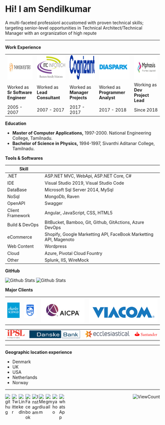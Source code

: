 # Hi! I am Sendilkumar #
A multi-faceted professionl accustomed with proven technical skills; targeting senior-level opportunities in Technical Architect/Technical Manager with an orgranization of high repute


-----------------------------------------------------------------------------------------------------------------------------------

__Work Experience__

<div>

<table>
 <tr>
 <td><img  alt="mphasis" src="https://github.com/sendilkumarmv/sendilkumarmv/blob/main/company/tr.jpg" width="150px" height="80px"/></td>
 <td><img  alt="mphasis" src="https://github.com/sendilkumarmv/sendilkumarmv/blob/main/company/itc.png" width="150px" height="80px"/></td>
 <td><img  alt="mphasis" src="https://github.com/sendilkumarmv/sendilkumarmv/blob/main/company/cts.svg" width="150px" height="80px"/></td>
 <td><img  alt="mphasis" src="https://github.com/sendilkumarmv/sendilkumarmv/blob/main/company/dp.png" width="150px" height="80px"/></td>
 <td><img  alt="mphasis" src="https://github.com/sendilkumarmv/sendilkumarmv/blob/main/company/mph.jpg" width="150px" height="80px"/></td>
</tr>
 <tr>
  <td>Worked as <br/><b>Sr Software Engineer</b></td>
  <td>Worked as <br/><b>Lead Consultant</b></td>
  <td>Worked as <br/><b>Manager Projects</b></td>
  <td>Worked as <br/><b>Programmer Analyst</b></td>
  <td>Working as <br/><b>Dev Project Lead</b></td>
 </tr>
 <tr>
  <td>2005 - 2007</td>
  <td>2007 - 2017</td>
  <td>2017 - 2017</td>
  <td>2017 - 2018</td>
  <td>Since 2018</td>
 </tr>
</table>

</div>

__Education__

- __Master of Computer Applications,__ 1997-2000. National Engineering College, Tamilnadu.
- __Bachelor of Science in Physics,__ 1994-1997, Sivanthi Aditanar College, Tamilnadu.

__Tools & Softwares__

| Skill            |                                        |
|------------------|----------------------------------------|
| .NET             | ASP.NET MVC, WebApi, ASP.NET Core, C#  |
| IDE              | Visual Studio 2019, Visual Studio Code |
| DataBase         | Microsoft Sql Server 2014, MySql       |
| NoSql            | MongoDb, Raven                         |
| OpenAPI          | Swagger                                |
| Client Framework | Angular, JavaScript, CSS, HTML5        |
| Build & DevOps   | BitBucket, Bamboo, Git, Github, GitActions, Azure DevOps |
| eCommerce        | Shopify, Google Marketting API, FaceBook Marketting API, Magenoto |
| Web Content      | Wordpress |
| Cloud            | Azure, Pivotal Cloud Fountry |
| Other            | Splunk, IIS, WireMock | 

__GitHub__

<div>
 
<img alt="Github Stats" height="150" width="400" src="https://github-readme-stats.vercel.app/api?username=sendilkumarmv&theme=graywhite&show_icons=true&locale=en&layout=compact&include_all_commits=true" />
<img alt="Github Stats" height="150" width="400" src="https://github-readme-stats.vercel.app/api/top-langs?username=sendilkumarmv&theme=graywhite&show_icons=true&locale=en&layout=compact&include_all_commits=true"/>

</div>

__Major Clients__

<div>
 <table style="border:"0px">
  <tr>
   <td><img src="https://github.com/sendilkumarmv/sendilkumarmv/blob/main/clients/schwab.png" width="50px" height="50px" /></td>
   <td><img src="https://github.com/sendilkumarmv/sendilkumarmv/blob/main/clients/philips.png"  width="50px" height="50px" /></td>
   <td><img src="https://github.com/sendilkumarmv/sendilkumarmv/blob/main/clients/aicpa.jpg" /></td>
   <td><img src="https://github.com/sendilkumarmv/sendilkumarmv/blob/main/clients/viacom.png" /></td>
  </tr>
 </table>
<table>
 <tr>
 <td><img src="https://github.com/sendilkumarmv/sendilkumarmv/blob/main/clients/iPSL.png"  /></td>
 <td><img src="https://github.com/sendilkumarmv/sendilkumarmv/blob/main/clients/danskebank.png"  /></td>
 <td><img src="https://github.com/sendilkumarmv/sendilkumarmv/blob/main/clients/ecc.png"  /></td>
 <td><img src="https://github.com/sendilkumarmv/sendilkumarmv/blob/main/clients/santander.png" /></td>
 </tr>
 </table>
</div>

---

 __Geographic location experience__
 
 - Denmark 
 - UK
 - USA
 - Netherlands
 - Norway
 
---

[<img align="left" alt="githug" width="22px" src="https://cdn.jsdelivr.net/npm/simple-icons@3.13.0/icons/github.svg" />](https://github.com/sendilkumarmv)
 
[<img title="Follow me @msendilkumar3 on twitter" align="left" alt="Twitter" width="22px" src="https://cdn.jsdelivr.net/npm/simple-icons@v3/icons/twitter.svg" />](https://twitter.com/msendilkumar3)

[<img align="left" alt="LinkedIn" width="22px" src="https://cdn.jsdelivr.net/npm/simple-icons@v3/icons/linkedin.svg" />](https://linkedin.com/in/sendilkumarmv)
 
[<img align="left" alt="Facebook" width="22px" src="https://cdn.jsdelivr.net/npm/simple-icons@v3/icons/facebook.svg"/>](https://www.facebook.com/profile.php?id=sendilkumar_murugaiah)

[<img title="Follow me sendilkumar_murugaiah on instagram" align="left" alt="Instagram" width="22px" src="https://cdn.jsdelivr.net/npm/simple-icons@v3/icons/instagram.svg" />](https://instagram.com/sendilkumar_murugaiah)

[<img align="left" alt="Medium"   width="22px" src="https://cdn.jsdelivr.net/npm/simple-icons@3.13.0/icons/medium.svg" />](https://medium.com/@sendilkumarmurugaiah)

[<img title="send email sendilkumarmurugaiah@gmail.com" align="left" alt="gmail" width="22px" src="https://cdn.jsdelivr.net/npm/simple-icons@3.13.0/icons/gmail.svg"/>](mailto:sendilkumarmurugaiah@gmail.com)
 
[<img title="send email sendilkumarm@yahoo.com" align="left" alt="yahoo" width="22px" src="https://cdn.jsdelivr.net/npm/simple-icons@3.13.0/icons/yahoo.svg"/>](mailto:sendilkumarm@yahoo.com)

[<img title="Click and QR Scan to whatsapp me" align="left" alt="whatsApp" width="22px" src="https://cdn.jsdelivr.net/npm/simple-icons@3.13.0/icons/whatsapp.svg"/>](https://github.com/sendilkumarmv/sendilkumarmv/blob/main/whatsapp/card.jpeg)
 
</div>


<div align="right">
 
![ViewCount](https://views.whatilearened.today/views/github/sendilkumarmv/sendilkumarmv.svg)
 
</div>
